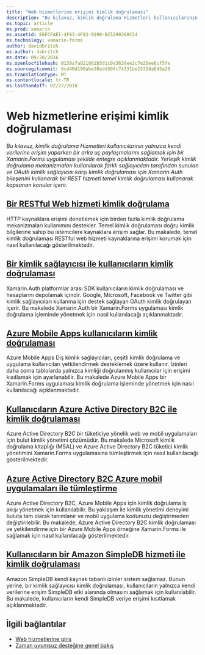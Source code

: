```yaml
---
title: "Web hizmetlerine erişimi kimlik doğrulaması"
description: "Bu kılavuz, kimlik doğrulama Hizmetleri kullanıcılarının yalnızca kendi verilerine erişim yaparken bir arka uç paylaşmalarını sağlamak için bir Xamarin.Forms uygulaması şekilde entegre açıklanmaktadır. Yerleşik kimlik doğrulama mekanizmaları kullanılarak farklı sağlayıcıları tarafından sunulan ve OAuth kimlik sağlayıcısı karşı kimlik doğrulaması için Xamarin.Auth bileşenini kullanarak bir REST hizmeti temel kimlik doğrulaması kullanarak kapsanan konular içerir."
ms.topic: article
ms.prod: xamarin
ms.assetid: E6FCFAE1-4F83-4F93-9190-EC5290360C54
ms.technology: xamarin-forms
author: davidbritch
ms.author: dabritch
ms.date: 09/20/2016
ms.openlocfilehash: 0139a7a921861b5d1c9a3639ee2c7e25ee6cf5fe
ms.sourcegitcommit: 6cd40d190abe38edd50fc74331be15324a845a28
ms.translationtype: MT
ms.contentlocale: tr-TR
ms.lasthandoff: 02/27/2018
---
```

# <a name="authenticating-access-to-web-services"></a>Web hizmetlerine erişimi kimlik doğrulaması

_Bu kılavuz, kimlik doğrulama Hizmetleri kullanıcılarının yalnızca kendi verilerine erişim yaparken bir arka uç paylaşmalarını sağlamak için bir Xamarin.Forms uygulaması şekilde entegre açıklanmaktadır. Yerleşik kimlik doğrulama mekanizmaları kullanılarak farklı sağlayıcıları tarafından sunulan ve OAuth kimlik sağlayıcısı karşı kimlik doğrulaması için Xamarin.Auth bileşenini kullanarak bir REST hizmeti temel kimlik doğrulaması kullanarak kapsanan konular içerir._

## <a name="authenticating-a-restful-web-servicerestmd"></a>[Bir RESTful Web hizmeti kimlik doğrulama](rest.md)

HTTP kaynaklara erişimi denetlemek için birden fazla kimlik doğrulama mekanizmaları kullanımını destekler. Temel kimlik doğrulaması doğru kimlik bilgilerine sahip bu istemcilere kaynaklara erişim sağlar. Bu makalede, temel kimlik doğrulaması RESTful web hizmeti kaynaklarına erişimi korumak için nasıl kullanılacağı gösterilmektedir.

## <a name="authenticating-users-with-an-identity-provideroauthmd"></a>[Bir kimlik sağlayıcısı ile kullanıcıların kimlik doğrulaması](oauth.md)

Xamarin.Auth platformlar arası SDK kullanıcıların kimlik doğrulaması ve hesaplarını depolamak içindir. Google, Microsoft, Facebook ve Twitter gibi kimlik sağlayıcıları kullanma için destek sağlayan OAuth kimlik doğrulayan içerir. Bu makalede Xamarin.Auth bir Xamarin.Forms uygulaması kimlik doğrulama işleminde yönetmek için nasıl kullanılacağı açıklanmaktadır.

## <a name="authenticating-users-with-azure-mobile-appsazuremd"></a>[Azure Mobile Apps kullanıcıların kimlik doğrulaması](azure.md)

Azure Mobile Apps Dış kimlik sağlayıcıları, çeşitli kimlik doğrulama ve uygulama kullanıcıları yetkilendirmek desteklemek üzere kullanır. İzinleri daha sonra tablolarda yalnızca kimliği doğrulanmış kullanıcılar için erişimi kısıtlamak için ayarlanabilir. Bu makalede Azure Mobile Apps bir Xamarin.Forms uygulaması kimlik doğrulama işleminde yönetmek için nasıl kullanılacağı açıklanmaktadır.

## <a name="authenticating-users-with-azure-active-directory-b2cazure-ad-b2cmd"></a>[Kullanıcıların Azure Active Directory B2C ile kimlik doğrulaması](azure-ad-b2c.md)

Azure Active Directory B2C bir tüketiciye yönelik web ve mobil uygulamaları için bulut kimlik yönetimi çözümüdür. Bu makalede Microsoft kimlik doğrulama kitaplığı (MSAL) ve Azure Active Directory B2C tüketici kimlik yönetimini Xamarin.Forms uygulamasına tümleştirmek için nasıl kullanılacağı gösterilmektedir.

## <a name="integrating-azure-active-directory-b2c-with-azure-mobile-appsazure-ad-b2c-mobile-appmd"></a>[Azure Active Directory B2C Azure mobil uygulamaları ile tümleştirme](azure-ad-b2c-mobile-app.md)

Azure Active Directory B2C, Azure Mobile Apps için kimlik doğrulama iş akışı yönetmek için kullanılabilir. Bu yaklaşım ile kimlik yönetimi deneyimi buluta tam olarak tanımlanır ve mobil uygulama kodunuzu değiştirmeden değiştirilebilir. Bu makalede, Azure Active Directory B2C kimlik doğrulaması ve yetkilendirme için bir Azure Mobile Apps örneğine Xamarin.Forms ile sağlamak için nasıl kullanılacağı gösterilmektedir.

## <a name="authenticating-users-with-an-amazon-simpledb-serviceawsmd"></a>[Kullanıcıların bir Amazon SimpleDB hizmeti ile kimlik doğrulaması](aws.md)

Amazon SimpleDB kendi kaynak tabanlı izinler sistem sağlamaz. Bunun yerine, bir kimlik sağlayıcısı kimlik doğrulaması, kullanıcıların yalnızca kendi verilerine erişim SimpleDB etki alanında olmasını sağlamak için kullanılabilir. Bu makalede, kullanıcıların kendi SimpleDB veriye erişimi kısıtlamak açıklanmaktadır.


## <a name="related-links"></a>İlgili bağlantılar

- [Web hizmetlerine giriş](~/cross-platform/data-cloud/web-services/index.md)
- [Zaman uyumsuz desteğine genel bakış](~/cross-platform/platform/async.md)
